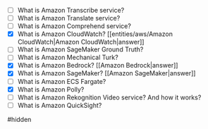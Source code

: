 - [ ] What is Amazon Transcribe service?
- [ ] What is Amazon Translate service?
- [ ] What is Amazon Comprehend service?
- [x] What is Amazon CloudWatch? [[entities/aws/Amazon CloudWatch|Amazon CloudWatch|answer]]
- [ ] What is Amazon SageMaker Ground Truth?
- [ ] What is Amazon Mechanical Turk?
- [x] What is Amazon Bedrock? [[Amazon Bedrock|answer]]
- [x] What is Amazon SageMaker? [[Amazon SageMaker|answer]]
- [ ] What is Amazon ECS Fargate?
- [x] What is Amazon Polly?
- [ ] What is Amazon Rekognition Video service? And how it works?
- [ ] What is Amazon QuickSight?

#hidden 